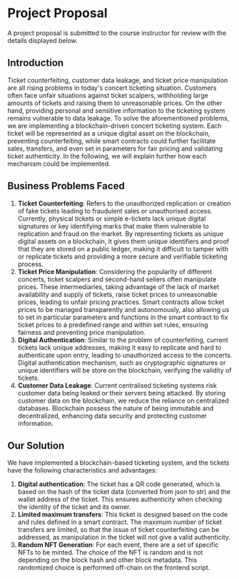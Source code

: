 # Project Proposal

A project proposal is submitted to the course instructor for review with the details displayed below. 

## Introduction

Ticket counterfeiting, customer data leakage, and ticket price manipulation are all rising problems in today's concert ticketing situation. Customers often face unfair situations against ticket scalpers, withholding large amounts of tickets and raising them to unreasonable prices. On the other hand, providing personal and sensitive information to the ticketing system remains vulnerable to data leakage. To solve the aforementioned problems, we are implementing a blockchain-driven concert ticketing system. Each ticket will be represented as a unique digital asset on the blockchain, preventing counterfeiting, while smart contracts could further facilitate sales, transfers, and even set in parameters for fair pricing and validating ticket authenticity. In the following, we will explain further how each mechanism could be implemented.

## Business Problems Faced

1. **Ticket Counterfeiting**: Refers to the unauthorized replication or creation of fake tickets leading to fraudulent sales or unauthorised access. Currently, physical tickets or simple e-tickets lack unique digital signatures or key identifying marks that make them vulnerable to replication and fraud on the market. By representing tickets as unique digital assets on a blockchain, it gives them unique identifiers and proof that they are stored on a public ledger, making it difficult to tamper with or replicate tickets and providing a more secure and verifiable ticketing process.
2. **Ticket Price Manipulation**: Considering the popularity of different concerts, ticket scalpers and second-hand sellers often manipulate prices. These intermediaries, taking advantage of the lack of market availability and supply of tickets, raise ticket prices to unreasonable prices, leading to unfair pricing practices. Smart contracts allow ticket prices to be managed transparently and autonomously, also allowing us to set in particular parameters and functions in the smart contract to fix ticket prices to a predefined range and within set rules, ensuring fairness and preventing price manipulation.
3. **Digital Authentication**: Similar to the problem of counterfeiting, current tickets lack unique addresses, making it easy to replicate and hard to authenticate upon entry, leading to unauthorized access to the concerts. Digital authentication mechanism, such as cryptographic signatures or unique identifiers will be store on the blockchain, verifying the validity of tickets. 
4. **Customer Data Leakage**: Current centralised ticketing systems risk customer data being leaked or their servers being attacked. By storing customer data on the blockchain, we reduce the reliance on centralized databases. Blockchain possess the nature of being immutable and decentralized, enhancing data security and protecting customer information.

## Our Solution
We have implemented a blockchain-based ticketing system, and the tickets have the following characteristics and advantages: 
1. **Digital authentication**: The ticket has a QR code generated, which is based on the hash of the ticket data (converted from json to str) and the wallet address of the ticket. This ensures authenticity when checking the identity of the ticket and its owner. 
2. **Limited maximum transfers**: This ticket is designed based on the code and rules defined in a smart contract. The maximum number of ticket transfers are limited, so that the issue of ticket counterfeiting can be addressed, as manipulation in the ticket will not give a valid authenticity. 
3. **Random NFT Generation**: For each event, there are a set of specific NFTs to be minted. The choice of the NFT is random and is not depending on the block hash and other block metadata. This randomized choice is performed off-chain on the frontend script. 
